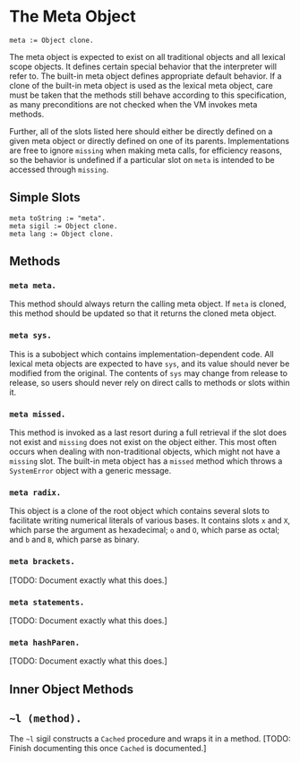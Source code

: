 
# The Meta Object

    meta := Object clone.

The meta object is expected to exist on all traditional objects and
all lexical scope objects. It defines certain special behavior that
the interpreter will refer to. The built-in meta object defines
appropriate default behavior. If a clone of the built-in meta object
is used as the lexical meta object, care must be taken that the
methods still behave according to this specification, as many
preconditions are not checked when the VM invokes meta methods.

Further, all of the slots listed here should either be directly
defined on a given meta object or directly defined on one of its
parents. Implementations are free to ignore `missing` when making meta
calls, for efficiency reasons, so the behavior is undefined if a
particular slot on `meta` is intended to be accessed through
`missing`.

## Simple Slots

    meta toString := "meta".
    meta sigil := Object clone.
    meta lang := Object clone.

## Methods

### `meta meta.`

This method should always return the calling meta object. If `meta` is
cloned, this method should be updated so that it returns the cloned
meta object.

### `meta sys.`

This is a subobject which contains implementation-dependent code. All
lexical meta objects are expected to have `sys`, and its value should
never be modified from the original. The contents of `sys` may change
from release to release, so users should never rely on direct calls to
methods or slots within it.

### `meta missed.`

This method is invoked as a last resort during a full retrieval if the
slot does not exist and `missing` does not exist on the object
either. This most often occurs when dealing with non-traditional
objects, which might not have a `missing` slot. The built-in meta
object has a `missed` method which throws a `SystemError` object with
a generic message.

### `meta radix.`

This object is a clone of the root object which contains several slots
to facilitate writing numerical literals of various bases. It contains
slots `x` and `X`, which parse the argument as hexadecimal; `o` and
`O`, which parse as octal; and `b` and `B`, which parse as binary.

### `meta brackets.`

[TODO: Document exactly what this does.]

### `meta statements.`

[TODO: Document exactly what this does.]

### `meta hashParen.`

[TODO: Document exactly what this does.]

## Inner Object Methods

## `~l (method).`

The `~l` sigil constructs a `Cached` procedure and wraps it in a
method. [TODO: Finish documenting this once `Cached` is documented.]
